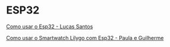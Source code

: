 # ESP32

[Como usar o Esp32 - Lucas Santos](https://github.com/lucamps/tutoriais-arduino)

[Como usar o Smartwatch Lilygo com Esp32 - Paula e Guilherme](https://github.com/guidiasz/Lilygo-T-Watch-2020-v1)



